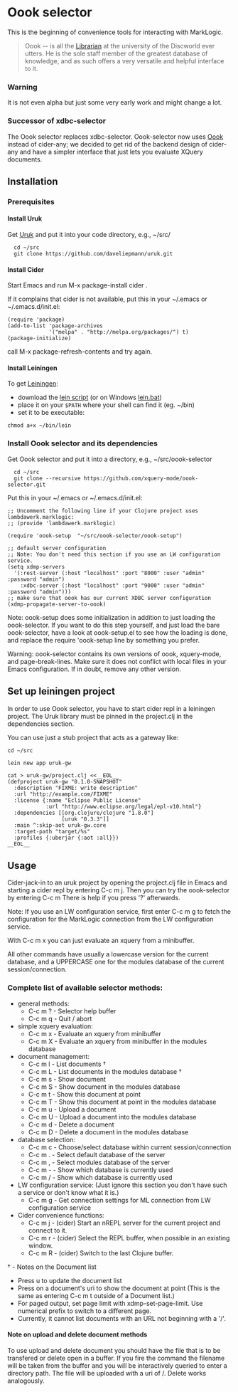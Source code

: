 # Oook selector

This is the beginning of convenience tools for interacting with MarkLogic.

> Oook -- is all the [Librarian](https://en.wikipedia.org/wiki/Unseen_University#Librarian)
> at the university of the Discworld ever utters. He is the sole staff
> member of the greatest database of knowledge, and as such offers a
> very versatile and helpful interface to it.

### Warning

It is not even alpha but just some very early work and might change a lot.

### Successor of xdbc-selector

The Oook selector replaces xdbc-selector. Oook-selector now
uses [Oook](https://github.com/xquery-mode/Oook) instead of cider-any;
we decided to get rid of the backend design of cider-any and have a
simpler interface that just lets you evaluate XQuery documents.

## Installation

### Prerequisites

#### Install Uruk

Get [Uruk](https://github.com/daveliepmann/uruk) and put it into your
code directory, e.g., ~/src/
```
  cd ~/src
  git clone https://github.com/daveliepmann/uruk.git
```

#### Install Cider

Start Emacs and run  M-x package-install <Return> cider <Return>.

If it complains that cider is not available,
put this in your ~/.emacs or ~/.emacs.d/init.el:

```
(require 'package)
(add-to-list 'package-archives
             '("melpa" . "http://melpa.org/packages/") t)
(package-initialize)
```
call  M-x package-refresh-contents  and try again.

#### Install Leiningen

To get [Leiningen](https://leiningen.org):
* download the
  [lein script](https://raw.githubusercontent.com/technomancy/leiningen/stable/bin/lein)
  (or on Windows
  [lein.bat](https://raw.githubusercontent.com/technomancy/leiningen/stable/bin/lein.bat))
* place it on your `$PATH` where your shell can find it (eg. ~/bin)
* set it to be executable:
```
chmod a+x ~/bin/lein
```

### Install Oook selector and its dependencies

Get Oook selector and put it into a directory, e.g., ~/src/oook-selector
```
  cd ~/src
  git clone --recursive https://github.com/xquery-mode/oook-selector.git
```

Put this in your ~/.emacs or ~/.emacs.d/init.el:

```
;; Uncomment the following line if your Clojure project uses lambdawerk.marklogic:
;; (provide 'lambdawerk.marklogic)

(require 'oook-setup  "~/src/oook-selector/oook-setup")

;; default server configuration
;; Note: You don't need this section if you use an LW configuration service.
(setq xdmp-servers
  '(:rest-server (:host "localhost" :port "8000" :user "admin" :password "admin")
    :xdbc-server (:host "localhost" :port "9000" :user "admin" :password "admin")))
;; make sure that oook has our current XDBC server configuration
(xdmp-propagate-server-to-oook)
```

Note: oook-setup does some initialization in addition to just loading the
  oook-selector.  If you want to do this step yourself, and just load the
  bare oook-selector, have a look at oook-setup.el to see how the loading
  is done, and replace the require 'oook-setup line by something you prefer.

Warning: oook-selector contains its own versions of oook, xquery-mode,
  and page-break-lines. Make sure it does not conflict with local files
  in your Emacs configuration. If in doubt, remove any other version.

## Set up leiningen project

In order to use Oook selector, you have to start cider repl in a
leiningen project. The Uruk library must be pinned in the project.clj
in the dependencies section.

You can use just a stub project that acts as a gateway like:
```
cd ~/src

lein new app uruk-gw

cat > uruk-gw/project.clj <<__EOL__
(defproject uruk-gw "0.1.0-SNAPSHOT"
  :description "FIXME: write description"
  :url "http://example.com/FIXME"
  :license {:name "Eclipse Public License"
            :url "http://www.eclipse.org/legal/epl-v10.html"}
  :dependencies [[org.clojure/clojure "1.8.0"]
                 [uruk "0.3.3"]]
  :main ^:skip-aot uruk-gw.core
  :target-path "target/%s"
  :profiles {:uberjar {:aot :all}})
__EOL__
```
## Usage

Cider-jack-in to an uruk project by opening the project.clj file in
Emacs and starting a cider repl by entering  C-c m j. Then you can try
the oook-selector by entering C-c m There is help if you press '?'
afterwards.

Note: If you use an LW configuration service, first enter  C-c m g  to fetch the
      configuration for the MarkLogic connection from the LW configuration service.

With  C-c m x  you can just evaluate an xquery from a minibuffer.

All other commands have usually a lowercase version for the current database, and
a UPPERCASE one for the modules database of the current session/connection.

### Complete list of available selector methods:

- general methods:
  - C-c m ? - Selector help buffer
  - C-c m q - Quit / abort
- simple xquery evaluation:
  - C-c m x - Evaluate an xquery from minibuffer
  - C-c m X - Evaluate an xquery from minibuffer in the modules database
- document management:
  - C-c m l - List documents †
  - C-c m L - List documents in the modules database †
  - C-c m s - Show document
  - C-c m S - Show document in the modules database
  - C-c m t - Show this document at point
  - C-c m T - Show this document at point in the modules database
  - C-c m u - Upload a document
  - C-c m U - Upload a document into the modules database
  - C-c m d - Delete a document
  - C-c m D - Delete a document in the modules database
- database selection:
  - C-c m c - Choose/select database within current session/connection
  - C-c m . - Select default database of the server
  - C-c m , - Select modules database of the server
  - C-c m - - Show which database is currently used
  - C-c m / - Show which database is currently used
- LW configuration service:
  (Just ignore this section you don't have such a service or don't know what it is.)
  - C-c m g - Get connection settings for ML connection from LW configuration service
- Cider convenience functions:
  - C-c m j - (cider) Start an nREPL server for the current project and connect to it.
  - C-c m r - (cider) Select the REPL buffer, when possible in an existing window.
  - C-c m R - (cider) Switch to the last Clojure buffer.

† - Notes on the Document list
* Press  u  to update the document list
* Press  <Return>  on a document's uri to show the document at point
  (This is the same as entering  C-c m t  outside of a Document list.)
* For paged output, set page limit with xdmp-set-page-limit.
  Use numerical prefix to switch to a different page.
* Currently, it cannot list documents with an URL not beginning with a '/'.

#### Note on upload and delete document methods

To use upload and delete document you should have the file that is to
be transfered or delete open in a buffer. If you fire the command the
filename will be taken from the buffer and you will be interactively
queried to enter a directory path.  The file will be uploaded with a
uri of <directory>/<filename>.  Delete works analogously.
